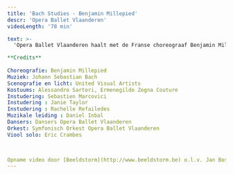 ```yaml
---
title: 'Bach Studies - Benjamin Millepied'
descr: 'Opera Ballet Vlaanderen'
videoLength: '78 min'

text: >-
  'Opera Ballet Vlaanderen haalt met de Franse choreograaf Benjamin Millepied een van de meest gerenommeerde hedendaagse balletchoreografen naar België. Hij creëert voor het eerst een avondvullend balletwerk. Dat werk kreeg (en behield uiteindelijk) de werktitel ‘Bach Studies’, en exploreert het muzikale universum van Johann Sebastian Bach. Geïnspireerd door Bachs complexe ritmes, vaak met roots in barokke dansritmes, stelt Millepied zichzelf als uitdaging om Bachs compositietechnieken te vertalen naar een fysieke realiteit. De beweging wordt geïnspireerd door Millepieds eigen emotionele reactie op de muziek. Twee iconische werken van Bach, Partita Nr. 2 en Passacaglia voor Orgel, zijn de ankerpunten voor de choreografie. Het orkest van Opera Ballet Vlaanderen, onder leiding van Daniel Inbal, wordt ingezet ter versterking van de iconische partijen voor soloviool en orgel.  

**Credits**  
  
Choreografie: Benjamin Millepied  
Muziek: Johann Sebastian Bach  
Scenografie en licht: United Visual Artists  
Kostuums: Alessandro Sartori, Ermenegildo Zegna Couture  
Instudering: Sebastien Marcovici  
Instudering : Janie Taylor  
Instudering : Rachelle Refailedes  
Muzikale leiding : Daniel Inbal  
Dansers: Dansers Opera Ballet Vlaanderen  
Orkest: Symfonisch Orkest Opera Ballet Vlaanderen  
Viool solo: Eric Crambes

‍

Opname video door [Beeldstorm](http://www.beeldstorm.be) o.l.v. Jan Bosteels'
---
```

